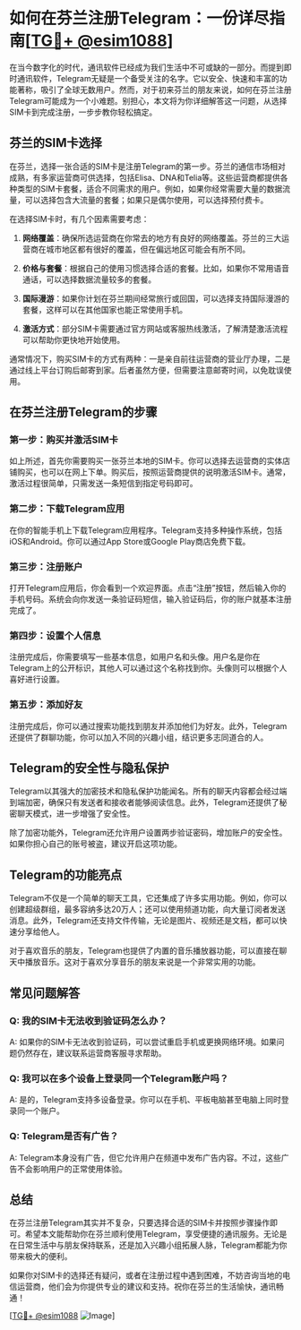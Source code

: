 # 如何在芬兰注册Telegram：一份详尽指南[[TG💪+ @esim1088](https://t.me/s/esim1088)]

在当今数字化的时代，通讯软件已经成为我们生活中不可或缺的一部分。而提到即时通讯软件，Telegram无疑是一个备受关注的名字。它以安全、快速和丰富的功能著称，吸引了全球无数用户。然而，对于初来芬兰的朋友来说，如何在芬兰注册Telegram可能成为一个小难题。别担心，本文将为你详细解答这一问题，从选择SIM卡到完成注册，一步步教你轻松搞定。

## 芬兰的SIM卡选择

在芬兰，选择一张合适的SIM卡是注册Telegram的第一步。芬兰的通信市场相对成熟，有多家运营商可供选择，包括Elisa、DNA和Telia等。这些运营商都提供各种类型的SIM卡套餐，适合不同需求的用户。例如，如果你经常需要大量的数据流量，可以选择包含大流量的套餐；如果只是偶尔使用，可以选择预付费卡。

在选择SIM卡时，有几个因素需要考虑：

1. **网络覆盖**：确保所选运营商在你常去的地方有良好的网络覆盖。芬兰的三大运营商在城市地区都有很好的覆盖，但在偏远地区可能会有所不同。
   
2. **价格与套餐**：根据自己的使用习惯选择合适的套餐。比如，如果你不常用语音通话，可以选择数据流量较多的套餐。

3. **国际漫游**：如果你计划在芬兰期间经常旅行或回国，可以选择支持国际漫游的套餐，这样可以在其他国家也能正常使用手机。

4. **激活方式**：部分SIM卡需要通过官方网站或客服热线激活，了解清楚激活流程可以帮助你更快地开始使用。

通常情况下，购买SIM卡的方式有两种：一是亲自前往运营商的营业厅办理，二是通过线上平台订购后邮寄到家。后者虽然方便，但需要注意邮寄时间，以免耽误使用。

## 在芬兰注册Telegram的步骤

### 第一步：购买并激活SIM卡

如上所述，首先你需要购买一张芬兰本地的SIM卡。你可以选择去运营商的实体店铺购买，也可以在网上下单。购买后，按照运营商提供的说明激活SIM卡。通常，激活过程很简单，只需发送一条短信到指定号码即可。

### 第二步：下载Telegram应用

在你的智能手机上下载Telegram应用程序。Telegram支持多种操作系统，包括iOS和Android。你可以通过App Store或Google Play商店免费下载。

### 第三步：注册账户

打开Telegram应用后，你会看到一个欢迎界面。点击“注册”按钮，然后输入你的手机号码。系统会向你发送一条验证码短信，输入验证码后，你的账户就基本注册完成了。

### 第四步：设置个人信息

注册完成后，你需要填写一些基本信息，如用户名和头像。用户名是你在Telegram上的公开标识，其他人可以通过这个名称找到你。头像则可以根据个人喜好进行设置。

### 第五步：添加好友

注册完成后，你可以通过搜索功能找到朋友并添加他们为好友。此外，Telegram还提供了群聊功能，你可以加入不同的兴趣小组，结识更多志同道合的人。

## Telegram的安全性与隐私保护

Telegram以其强大的加密技术和隐私保护功能闻名。所有的聊天内容都会经过端到端加密，确保只有发送者和接收者能够阅读信息。此外，Telegram还提供了秘密聊天模式，进一步增强了安全性。

除了加密功能外，Telegram还允许用户设置两步验证密码，增加账户的安全性。如果你担心自己的账号被盗，建议开启这项功能。

## Telegram的功能亮点

Telegram不仅是一个简单的聊天工具，它还集成了许多实用功能。例如，你可以创建超级群组，最多容纳多达20万人；还可以使用频道功能，向大量订阅者发送消息。此外，Telegram还支持文件传输，无论是图片、视频还是文档，都可以快速分享给他人。

对于喜欢音乐的朋友，Telegram也提供了内置的音乐播放器功能，可以直接在聊天中播放音乐。这对于喜欢分享音乐的朋友来说是一个非常实用的功能。

## 常见问题解答

### Q: 我的SIM卡无法收到验证码怎么办？

A: 如果你的SIM卡无法收到验证码，可以尝试重启手机或更换网络环境。如果问题仍然存在，建议联系运营商客服寻求帮助。

### Q: 我可以在多个设备上登录同一个Telegram账户吗？

A: 是的，Telegram支持多设备登录。你可以在手机、平板电脑甚至电脑上同时登录同一个账户。

### Q: Telegram是否有广告？

A: Telegram本身没有广告，但它允许用户在频道中发布广告内容。不过，这些广告不会影响用户的正常使用体验。

## 总结

在芬兰注册Telegram其实并不复杂，只要选择合适的SIM卡并按照步骤操作即可。希望本文能帮助你在芬兰顺利使用Telegram，享受便捷的通讯服务。无论是在日常生活中与朋友保持联系，还是加入兴趣小组拓展人脉，Telegram都能为你带来极大的便利。

如果你对SIM卡的选择还有疑问，或者在注册过程中遇到困难，不妨咨询当地的电信运营商，他们会为你提供专业的建议和支持。祝你在芬兰的生活愉快，通讯畅通！

[[TG💪+ @esim1088](https://t.me/s/esim1088) ![Image](https://i.postimg.cc/4NQfJmqS/Snipaste-2025-05-13-00-14-12.png)]